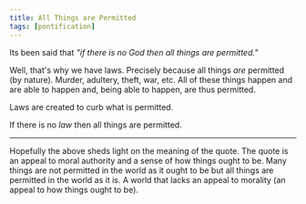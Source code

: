 ```yaml
---
title: All Things are Permitted
tags: [pontification]
---
```


Its been said that _"if there is no God then all things are permitted."_

Well, that's why we have laws. Precisely because all things _are_ permitted (by nature). Murder, adultery, theft, war, etc. All of these things happen and are able to happen and, being able to happen, are thus permitted.

Laws are created to curb what is permitted.

If there is no _law_ then all things are permitted.

---

Hopefully the above sheds light on the meaning of the quote. The quote is an appeal to moral authority and a sense of how things ought to be. Many things are not permitted in the world as it ought to be but all things are permitted in the world as it is. A world that lacks an appeal to morality (an appeal to how things ought to be).
